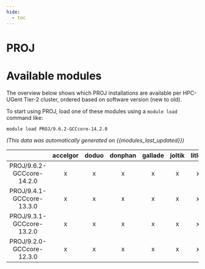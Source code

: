 ```yaml
---
hide:
  - toc
---
```


PROJ
====

# Available modules


The overview below shows which PROJ installations are available per HPC-UGent Tier-2 cluster, ordered based on software version (new to old).

To start using PROJ, load one of these modules using a `module load` command like:

```shell
module load PROJ/9.6.2-GCCcore-14.2.0
```

*(This data was automatically generated on {{modules_last_updated}})*

| |accelgor|doduo|donphan|gallade|joltik|litleo|shinx|
| :---: | :---: | :---: | :---: | :---: | :---: | :---: | :---: |
|PROJ/9.6.2-GCCcore-14.2.0|x|x|x|x|x|x|x|
|PROJ/9.4.1-GCCcore-13.3.0|x|x|x|x|x|x|x|
|PROJ/9.3.1-GCCcore-13.2.0|x|x|x|x|x|x|x|
|PROJ/9.2.0-GCCcore-12.3.0|x|x|x|x|x|x|x|
